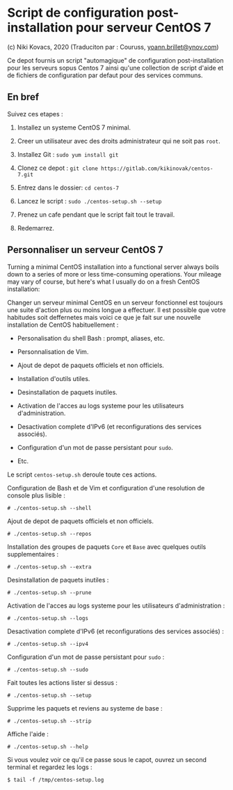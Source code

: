 # Script de configuration post-installation pour serveur CentOS 7

(c) Niki Kovacs, 2020
(Traduciton par : Couruss, yoann.brillet@ynov.com)

Ce depot fournis un script "automagique" de configuration post-installation pour les serveurs sopus Centos 7 ainsi qu'une collection de script d'aide et de fichiers de configuration par defaut pour des services communs. 

## En bref

Suivez ces etapes :

  1. Installez un systeme CentOS 7 minimal.

  2. Creer un utilisateur avec des droits administrateur qui ne soit pas `root`.

  3. Installez Git : `sudo yum install git` 

  4. Clonez ce depot : `git clone https://gitlab.com/kikinovak/centos-7.git`

  5. Entrez dans le dossier: `cd centos-7`

  6. Lancez le script : `sudo ./centos-setup.sh --setup`

  7. Prenez un cafe pendant que le script fait tout le travail.

  8. Redemarrez.


## Personnaliser un serveur CentOS 7

Turning a minimal CentOS installation into a functional server always boils
down to a series of more or less time-consuming operations. Your mileage may
vary of course, but here's what I usually do on a fresh CentOS installation:

Changer un serveur minimal CentOS en un serveur fonctionnel est toujours une suite d'action plus ou moins longue a effectuer. 
Il est possible que votre habitudes soit deffernetes mais voici ce que je fait sur une nouvelle installation de CentOS habituellement :

  * Personalisation du shell Bash : prompt, aliases, etc.

  * Personnalisation de Vim.

  * Ajout de depot de paquets officiels et non officiels.

  * Installation d'outils utiles.

  * Desinstallation de paquets inutiles.

  * Activation de l'acces au logs systeme pour les utilisateurs d'administration.

  * Desactivation complete d'IPv6 (et reconfigurations des services associés).
  
  * Configuration d'un mot de passe persistant pour `sudo`.

  * Etc.

Le script `centos-setup.sh` deroule toute ces actions.

Configuration de Bash et de Vim et configuration d'une resolution de console plus lisible :

```
# ./centos-setup.sh --shell
```

Ajout de depot de paquets officiels et non officiels.<Paste>

```
# ./centos-setup.sh --repos
```

Installation des groupes de paquets `Core` et `Base` avec quelques outils supplementaires :

```
# ./centos-setup.sh --extra
```

Desinstallation de paquets inutiles :

```
# ./centos-setup.sh --prune
```

Activation de l'acces au logs systeme pour les utilisateurs d'administration :

```
# ./centos-setup.sh --logs
```

Desactivation complete d'IPv6 (et reconfigurations des services associés) :

```
# ./centos-setup.sh --ipv4
```

Configuration d'un mot de passe persistant pour `sudo` :

```
# ./centos-setup.sh --sudo
```

Fait toutes les actions lister si dessus :

```
# ./centos-setup.sh --setup
```

Supprime les paquets et reviens au systeme de base :

```
# ./centos-setup.sh --strip
```

Affiche l'aide :

```
# ./centos-setup.sh --help
```

Si vous voulez voir ce qu'il ce passe sous le capot, ouvrez un second terminal et regardez les logs :

```
$ tail -f /tmp/centos-setup.log
```

